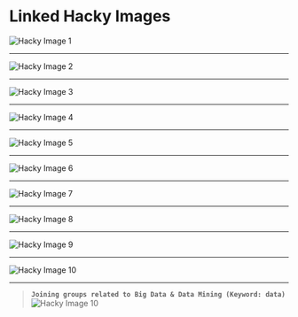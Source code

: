 # Linked Hacky Images

![Hacky Image 1](../../../images/2020/jan/nidknil_01.png)

<hr>

![Hacky Image 2](../../../images/2020/jan/nidknil_02.png)

<hr>

![Hacky Image 3](../../../images/2020/jan/nidknil_03.png)

<hr>

![Hacky Image 4](../../../images/2020/jan/nidknil_04.png)

<hr>

![Hacky Image 5](../../../images/2020/jan/nidknil_05.png)

<hr>

![Hacky Image 6](../../../images/2020/jan/nidknil_06.png)

<hr>

![Hacky Image 7](../../../images/2020/jan/nidknil_07.png)

<hr>

![Hacky Image 8](../../../images/2020/jan/nidknil_08.png)

<hr>

![Hacky Image 9](../../../images/2020/jan/nidknil_09.png)

<hr>

![Hacky Image 10](../../../images/2020/jan/nidknil_10.png)

<hr>

> **`Joining groups related to Big Data & Data Mining (Keyword: data)`**
![Hacky Image 10](../../../images/2020/jan/nidknil_15.png)
